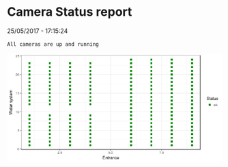 Camera Status report
================
25/05/2017 - 17:15:24

    All cameras are up and running

![](camreport_files/figure-markdown_github/unnamed-chunk-2-1.png)
